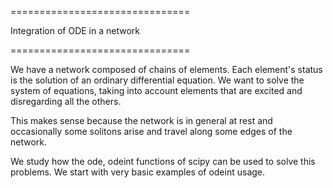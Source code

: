 ===============================

Integration of ODE in a network

===============================

We have a network composed of chains of elements.
Each element's status is the solution of an ordinary differential equation.
We want to solve the system of equations, taking into account elements that are excited and disregarding all the others.

This makes sense because the network is in general at rest and occasionally some solitons arise and travel along some edges of the network.

We study how the ode, odeint functions of scipy can be used to solve this problems.
We start with very basic examples of odeint usage.

